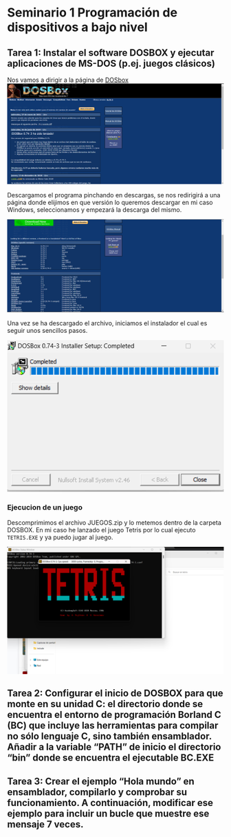 # Seminario 1 Programación de dispositivos a bajo nivel

## Tarea 1: Instalar el software DOSBOX y ejecutar aplicaciones de MS-DOS (p.ej. juegos clásicos)
Nos vamos a dirigir a la página de [DOSbox](https://www.dosbox.com/download.php?main=1)
![dosbox_web](https://github.com/juanfran00/PDIH/blob/main/S1/img/dosbox_installer.png)

Descargamos el programa pinchando en descargas, se nos redirigirá a una página donde elijimos en que versión lo queremos descargar en mi caso Windows, seleccionamos y empezará la descarga del mismo.

![dosbox_downloads](https://github.com/juanfran00/PDIH/blob/main/S1/img/bosbox_downloads.png)

Una vez se ha descargado el archivo, iniciamos el instalador el cual es seguir unos sencillos pasos.

![dosbox_installer](https://github.com/juanfran00/PDIH/blob/main/S1/img/instalacion_completada.png)

### Ejecucion de un juego
Descomprimimos el archivo JUEGOS.zip y lo metemos dentro de la carpeta DOSBOX. En mi caso he lanzado el juego Tetris por lo cual ejecuto `TETRIS.EXE` y ya puedo jugar al juego.

![tetris_juego](https://github.com/juanfran00/PDIH/blob/main/S1/img/dosbox_juego.png)


## Tarea 2: Configurar el inicio de DOSBOX para que monte en su unidad C: el directorio donde se encuentra el entorno de programación Borland C (BC) que incluye las herramientas para compilar no sólo lenguaje C, sino también ensamblador. Añadir a la variable “PATH” de inicio el directorio “bin” donde se encuentra el ejecutable BC.EXE
## Tarea 3: Crear el ejemplo “Hola mundo” en ensamblador, compilarlo y comprobar su funcionamiento. A continuación, modificar ese ejemplo para incluir un bucle que muestre ese mensaje 7 veces.
